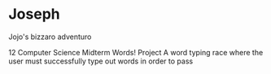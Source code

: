 # Joseph
Jojo's bizzaro adventuro

12 Computer Science Midterm Words! Project
A word typing race where the user must successfully type out words in order to pass
